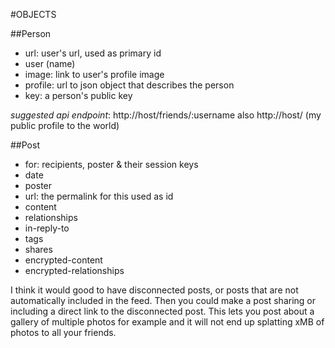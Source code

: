 #OBJECTS

##Person
- url: user's url, used as primary id
- user (name)
- image: link to user's profile image
- profile: url to json object that describes the person
- key: a person's public key

*suggested api endpoint*: http://host/friends/:username also http://host/ (my public profile to the world)

##Post
- for: recipients, poster & their session keys
- date
- poster
- url: the permalink for this used as id
- content
- relationships
 - in-reply-to
 - tags
 - shares
- encrypted-content
- encrypted-relationships

I think it would good to have disconnected posts, or posts that are not automatically included in the feed. Then you could make a post sharing or including a direct link to the disconnected post. This lets you post about a gallery of multiple photos for example and it will not end up splatting xMB of photos to all your friends.
